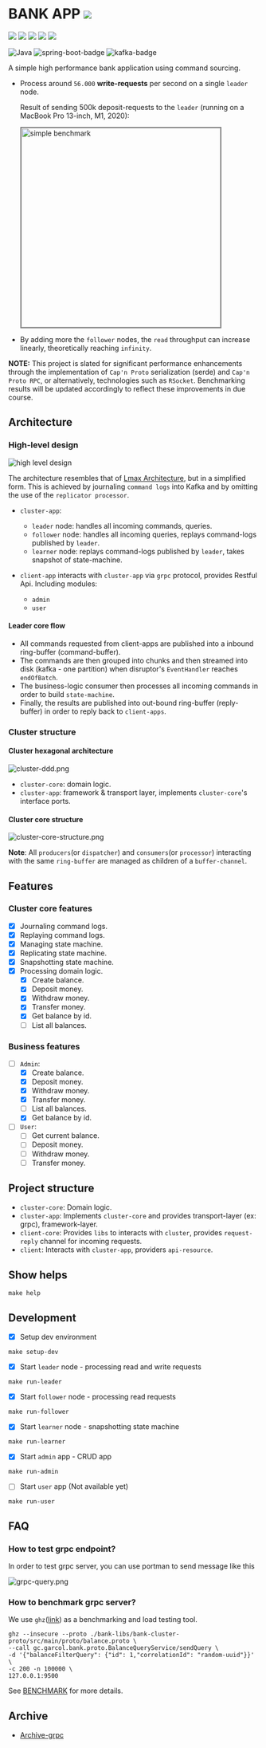 # BANK APP <img src="https://img.shields.io/badge/version-1.0.0-blue.svg"/>

<div>
  <img style="display: inline-block" src="https://img.shields.io/badge/Replicated%20state%20machine-f38a3f.svg">
  <img style="display: inline-block" src="https://img.shields.io/badge/Lmax%20disruptor-green.svg">
  <img style="display: inline-block" src="https://img.shields.io/badge/Protobuf-yellow.svg">
  <img style="display: inline-block" src="https://img.shields.io/badge/Grpc-red.svg">
  <img style="display: inline-block" src="https://img.shields.io/badge/Microservice-blue.svg">
</div>

![Java](https://img.shields.io/badge/java-%23ED8B00.svg?style=for-the-badge&logo=openjdk&logoColor=white)
![spring-boot-badge](https://img.shields.io/badge/Spring-6DB33F?style=for-the-badge&logo=spring&logoColor=white)
![kafka-badge](https://img.shields.io/badge/Apache_Kafka-231F20?style=for-the-badge&logo=apache-kafka&logoColor=white)

A simple high performance bank application using command sourcing.
- Process around `56.000` **write-requests** per second on a single `leader` node.

  Result of sending 500k deposit-requests to the `leader` (running on a MacBook Pro 13-inch, M1, 2020):

  <img style="width: 400px; max-width: 100vw; border: 2px solid grey;" src="./docs/benchmark/simple-benchmark.png" alt="simple benchmark">

- By adding more the `follower` nodes, the `read` throughput can increase linearly, theoretically reaching `infinity`.

**NOTE:** This project is slated for significant performance enhancements through the implementation of `Cap'n Proto` serialization (serde) and `Cap'n Proto RPC`, or alternatively, technologies such as `RSocket`.
Benchmarking results will be updated accordingly to reflect these improvements in due course.

## Architecture
### High-level design
![high level design](./docs/bank-app-v1.0.0.png)

The architecture resembles that of [Lmax Architecture](https://martinfowler.com/articles/lmax.html#:~:text=Figure%204%3A%20The%20LMAX%20architecture%20with%20the%20disruptors%20expanded), but in a simplified form.
This is achieved by journaling `command logs` into Kafka and by omitting the use of the `replicator processor`.

- `cluster-app`:
  - `leader` node: handles all incoming commands, queries.
  - `follower` node: handles all incoming queries, replays command-logs published by `leader`.
  - `learner` node: replays command-logs published by `leader`, takes snapshot of state-machine.

- `client-app` interacts with `cluster-app` via `grpc` protocol, provides Restful Api. Including modules:
  - `admin`
  - `user`

#### Leader core flow
- All commands requested from client-apps are published into a inbound ring-buffer (command-buffer).
- The commands are then grouped into chunks and then streamed into disk (kafka - one partition) when disruptor's `EventHandler` reaches `endOfBatch`.
- The business-logic consumer then processes all incoming commands in order to build `state-machine`.
- Finally, the results are published into out-bound ring-buffer (reply-buffer) in order to reply back to `client-apps`.

### Cluster structure

#### Cluster hexagonal architecture
![cluster-ddd.png](./docs/cluster-ddd.png)

- `cluster-core`: domain logic.
- `cluster-app`: framework & transport layer, implements `cluster-core`'s interface ports.

#### Cluster core structure
![cluster-core-structure.png](docs/cluster-core-structure.png)

**Note**: All `producers`(or `dispatcher`) and `consumers`(or `processor`) interacting with the same `ring-buffer` are managed as children of a `buffer-channel`.

## Features
### Cluster core features
- [X] Journaling command logs.
- [X] Replaying command logs.
- [X] Managing state machine.
- [X] Replicating state machine.
- [X] Snapshotting state machine.
- [X] Processing domain logic.
  - [X] Create balance.
  - [X] Deposit money.
  - [X] Withdraw money.
  - [X] Transfer money.
  - [X] Get balance by id.
  - [ ] List all balances.

### Business features
- [ ] `Admin`:
  - [X] Create balance.
  - [X] Deposit money.
  - [X] Withdraw money.
  - [X] Transfer money.
  - [ ] List all balances.
  - [X] Get balance by id.

- [ ] `User`:
  - [ ] Get current balance.
  - [ ] Deposit money.
  - [ ] Withdraw money.
  - [ ] Transfer money.

## Project structure
- `cluster-core`: Domain logic.
- `cluster-app`: Implements `cluster-core` and provides transport-layer (ex: grpc), framework-layer.
- `client-core`: Provides `libs` to interacts with `cluster`, provides `request-reply` channel for incoming requests.
- `client`: Interacts with `cluster-app`, providers `api-resource`.

## Show helps
```shell
make help
```

## Development

- [X] Setup dev environment
```shell
make setup-dev
```

- [X] Start `leader` node - processing read and write requests
```shell
make run-leader
```

- [X] Start `follower` node - processing read requests
```shell
make run-follower
```

- [X] Start `learner` node - snapshotting state machine
```shell
make run-learner
```

- [X] Start `admin` app - CRUD app
```shell
make run-admin
```

- [ ] Start `user` app (Not available yet)
```shell
make run-user
```

## FAQ
### How to test grpc endpoint?
In order to test grpc server, you can use portman to send message like this

![grpc-query.png](docs/examples/grpc-query.png)

### How to benchmark grpc server?
We use `ghz`([link](https://github.com/bojand/ghz)) as a benchmarking and load testing tool.

```shell
ghz --insecure --proto ./bank-libs/bank-cluster-proto/src/main/proto/balance.proto \
--call gc.garcol.bank.proto.BalanceQueryService/sendQuery \
-d '{"balanceFilterQuery": {"id": 1,"correlationId": "random-uuid"}}' \
-c 200 -n 100000 \
127.0.0.1:9500
```

See [BENCHMARK](./README_benchmark.md) for more details.

## Archive
- [Archive-grpc](https://github.com/gc-garcol/lmax-disruptor-bank/tree/archive/v2-grpc)
